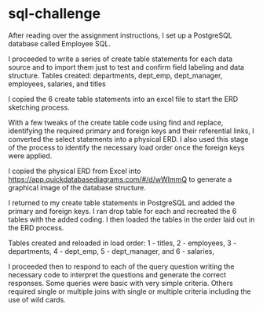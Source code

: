 # sql-challenge

After reading over the assignment instructions, I set up a PostgreSQL database called Employee SQL. 

I proceeded to write a series of create table statements for each data source and to import them just to test and confirm field labeling and data structure. 
Tables created:
departments,
dept_emp,
dept_manager,
employees,
salaries,
and titles

I copied the 6 create table statements into an excel file to start the ERD sketching process. 

With a few tweaks of the create table code using find and replace, identifying the required primary and foreign keys and their referential links, I converted the select statements into a physical ERD. I also used this stage of the process to identify the necessary load order once the foreign keys were applied.

I copied the physical ERD from Excel into https://app.quickdatabasediagrams.com/#/d/wWImmQ to generate a graphical image of the database structure. 

I returned to my create table statements in PostgreSQL and added the primary and foreign keys. I ran drop table for each and recreated the 6 tables with the added coding. I then loaded the tables in the order laid out in the ERD process.

Tables created and reloaded in load order:
1 - titles,
2 - employees,
3 - departments,
4 - dept_emp,
5 - dept_manager,
and 6 - salaries,

I proceeded then to respond to each of the query question writing the necessary code to interpret the questions and generate the correct responses. Some queries were basic with very simple criteria. Others required single or multiple joins with single or multiple criteria including the use of wild cards.  
